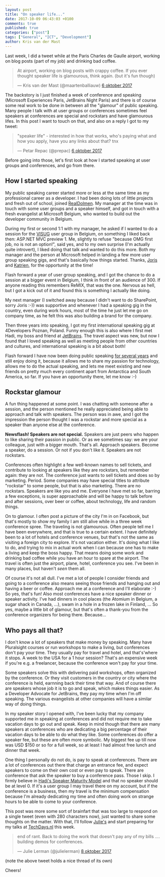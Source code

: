 ```yaml
---
layout: post
title: "On speaker life..."
date: 2017-10-09 06:43:03 +0100
comments: true
published: true
categories: ["post"]
tags: ["General", "ICT", "Development"]
author: Kris van der Mast
---
```


Last week, I did a tweet while at the Paris Charles de Gaulle airport, working on blog posts (part of my job) and drinking bad coffee.

<blockquote class="twitter-tweet" data-lang="nl"><p lang="en" dir="ltr">At airport, working on blog posts with crappy coffee. If you ever thought speaker life is glamourous, think again. (but it&#39;s fun though)</p>&mdash; Kris van der Mast (@maartenballiauw) <a href="https://twitter.com/maartenballiauw/status/916191768709943296?ref_src=twsrc%5Etfw">6 oktober 2017</a></blockquote>
<script async src="//platform.twitter.com/widgets.js" charset="utf-8"></script>

The backstory is I just finished a week of conference and speaking (Microsoft Experiences Paris, JetBrains Night Paris) and there is of course some real work to be done in between all the "glamour" of public speaking. Many people I talk with at user groups or conferences sometimes feel speakers at conferences are special and rockstars and have glamourous lifes. In this post I want to touch on that, and also on a reply I got to my tweet:

<blockquote class="twitter-tweet" data-lang="nl"><p lang="en" dir="ltr">&quot;speaker life&quot; - interested in how that works, who&#39;s paying what and how you apply, have you any links about that? tnx</p>&mdash; Petar Repac (@prepac) <a href="https://twitter.com/prepac/status/916209204372869120?ref_src=twsrc%5Etfw">6 oktober 2017</a></blockquote>
<script async src="//platform.twitter.com/widgets.js" charset="utf-8"></script>

Before going into those, let's first look at how I started speaking at user groups and conferences, and go from there.

## How I started speaking

My public speaking career started more or less at the same time as my professional career as a developer. I had been doing lots of little projects and fresh out of school, joined [RealDolmen](http://www.realdolmen.com). My manager at the time was in touch with some user groups and a speaker himself, and got in touch with a fresh evangelist at Microsoft Belgium, who wanted to build out the developer community in Belgium.

During my first or second 1:1 with my manager, he asked if I wanted to do a session for the [VISUG](http://www.visug.be) user group in Belgium, on something I liked back then: ASP.NET MVC preview 1. Me, slightly to refuse "because OMG first job, no is not an option!", said yes, and to my own surprise (I'm actually quite introvert), I liked doing that talk and wanted to do this more. Both my manager and the person at Microsoft helped in landing a few more user group speaking gigs, and that's basically how things started. Thanks, [Joris](https://twitter.com/jopxtwits) and [Katrien](https://twitter.com/katriendg), for the opportunity at the time!

Flash forward a year of user group speaking, and I got the chance to do a session at a bigger event in Belgium, I think in front of an audience of 300. If anyone reading this remembers ReMIX, that was the one. Nervous as hell, but I got a kick out of it and found this is something I actually like doing.

My next manager (I switched away because I didn't want to do SharePoint, sorry Joris :-)) was supportive and whenever I had a speaking gig in the country, even during work hours, most of the time he just let me go on company time, as he felt this was also building a brand for the company.

Then three years into speaking, I got my first international speaking gig at 4Developers Poznan, Poland. Funny enough this is also where I first met Hadi, my boss and friend at [JetBrains](https://www.jetbrains.com). The travel aspect was new, but now I found that I loved speaking as well as meeting people from other countries and cultures, and international speaking is a bit about both!

Flash forward I have now been doing public speaking [for several years](https://blog.maartenballiauw.be/talks-presentations.html) and still enjoy doing it, because it allows me to share my passion for technology, allows me to do the actual speaking, and lets me meet existing and new friends on pretty much every continent apart from Antarctica and South America, so far. If you have an opportunity there, let me know :-)

## Rockstar glamour

A fun thing happened at some point. I was chatting with someone after a session, and the person mentioned he really appreciated being able to approach and talk with speakers. The person was in awe, and I got the impression the person thought I was a rockstar and more special as a speaker than anyone else at the conference.

**Newsflash! Speakers are not special.** Speakers are just peers who happen to like sharing their passion in public. Or as we sometimes say: we are your colleague, just with a bigger mouth. That's all. Approach speakers. Become a speaker, do a session. Or not if you don't like it. Speakers are not rockstars.

Conferences often highlight a few well-known names to sell tickets, and contribute to looking at speakers like they are rockstars, but remember again: they are not. The conference just wants to sell tickets and does so by marketing. Period. Some companies may have special titles to attribute "rockstar" to some people, but that is also marketing. There are no rockstars. Speakers are like you and me. Everyone I have met so far, barring a few exceptions, is super approachable and will be happy to talk before and after sessions, over beer or coffee, about technology, life and random things.

On to glamour. I often post a picture of the city I'm in on Facebook, but that's mostly to show my family I am still alive while in a three week conference spree. The traveling is not glamourous. Often people tell me I have been everywhere, and that is true to a certain extent. I have definitely been to a lot of hotels and conference venues, but that's not the same as visiting a foreign city to explore. It's not vacation either. It's doing what I like to do, and trying to mix in actual work when I can because one has to make a living and keep the boss happy. That means doing some work and drinking bad coffee while you have an hour to spare at the airport. The travel is often just the airport, plane, hotel, conference you see. I've been in many places, but haven't *seen* them all.

Of course it's not all dull. I've met a lot of people I consider friends and going to a conference also means seeing those friends and hanging out and having a beer or coffee. Approach me at a conference and I'll elaborate :-) So yes, that's fun! Also most conferences have a nice speaker dinner or speaker activity. I've had dinners in cool places (the Atomium in Belgium, a sugar shack in Canada, ...), swam in a hole in a frozen lake in Finland, ... So yes, maybe a little bit of glamour, but that's often a thank-you from the conference organizers for being there. Because...

## Who pays all that?

I don't know a lot of speakers that make money by speaking. Many have Pluralsight courses or run workshops to make a living, but conferences don't pay your time. They usually pay for travel and hotel, and that's'where it stops. A week to the USA for a 1 hour session? That's an expensive week if you're e.g. a freelancer, because the conference won't pay for your time.

Some speakers solve this with delivering paid workshops, often organized by the conference. Or they visit customers in the country or city where the conference is held, earnning back their time that way. And of course there are speakers whose job it is to go and speak, which makes things easier. As a Developer Advocate for JetBrains, they pay my time when I'm off speaking. The various evangelists at other companies will have a similar way of doing things.

In my speaker story I opened with, I've been lucky that my company supported me in speaking at conferences and did not require me to take vacation days to go out and speak. Keep in mind though that there are many speakers at conferences who are dedicating a big percentage of their vacation days to be able to do what they like. Some conferences do offer a speaker fee, but these are often more symbolic. My biggest fee up till now was USD $150 or so for a full week, so at least I had almost free lunch and dinner that week.

One thing I personally do not do, is pay to speak at conferences. There are a lot of conferences out there that charge an entrance fee, and expect speakers to come on their own cost or even pay to speak. There are conference that ask the speaker to buy a conference pass. Those I skip. I firmly believe in [Hadi's Speaker Maturity Model](http://hadihariri.com/2013/11/12/the-speaker-maturity-model/) and that no speaker should be at level 0. If it's a user group I may travel there on my account, but if the conference is a business, then my travel is the minimum compensation because I'm already dedicating my time and often doing work on strange hours to be able to come to your conference.

This post was more some sort of brainfart that was too large to respond on a single tweet (even with 280 characters now), just wanted to share some thoughts on the matter. With that, I'll follow [Julie's](https://www.twitter.com/julielerman) and start preparing for my talks at [TechDays.nl](https://www.techdays.nl) this week.

<blockquote class="twitter-tweet" data-lang="nl"><p lang="en" dir="ltr">end of rant. Back to doing the work that doesn&#39;t pay any of my bills .... building demos for conferences.</p>&mdash; Julie Lerman (@julielerman) <a href="https://twitter.com/julielerman/status/917014861078499328?ref_src=twsrc%5Etfw">8 oktober 2017</a></blockquote>
<script async src="//platform.twitter.com/widgets.js" charset="utf-8"></script>

(note the above tweet holds a nice thread of its own)

Cheers!
